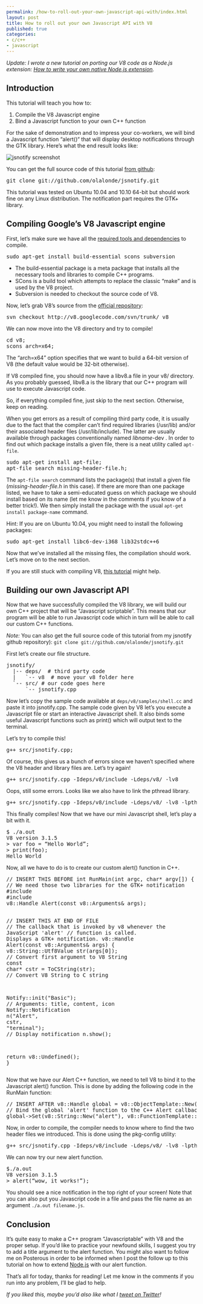 ```yaml
---
permalink: /how-to-roll-out-your-own-javascript-api-with/index.html
layout: post
title: How to roll out your own Javascript API with V8
published: true
categories:
- c/c++
- javascript
---
```

<p><em>Update: I wrote a new tutorial on porting our V8 code as a Node.js extension: <a href="http://syskall.com/how-to-write-your-own-native-nodejs-extension">How to write your own native Node.js extension</a>.</em></p>

<h2>Introduction</h2>

<p>This tutorial will teach you how to:</p>

<ol>
<li>Compile the V8 Javascript engine</li>
<li>Bind a Javascript function to your own C++ function</li>
</ol>


<p>For the sake of demonstration and to impress your co-workers, we will bind a Javascript function &ldquo;alert()“ that will display desktop notifications through the GTK library. Here’s what the end result looks like:</p>

<p><img src="http://posterous.com/getfile/files.posterous.com/olalonde/RiXGvyU85iXwA2KcuikQnfi8WMMVf5XfkloWrz9RtzFdiiZn3gGBAJejdnyJ/jsnotify.png" alt="jsnotify screenshot" /></p>

<p>You can get the full source code of this tutorial <a href="https://github.com/olalonde/jsnotify">from github</a>:</p>

<div class="CodeRay">
  <div class="code"><pre>git clone git://github.com/olalonde/jsnotify.git</pre></div>
</div>


<p>This tutorial was tested on Ubuntu 10.04 and 10.10 64-bit but should work fine on any Linux distribution. The notification part requires the GTK+ library.</p>

<h2>Compiling Google’s V8 Javascript engine</h2>

<p>First, let’s make sure we have all the <a href="http://code.google.com/apis/v8/build.html">required tools and dependencies</a> to compile.</p>

<div class="CodeRay">
  <div class="code"><pre>sudo apt-get install build-essential scons subversion</pre></div>
</div>


<ul>
<li>The build-essential package is a meta package that installs all the necessary tools and libraries to compile C++ programs.</li>
<li>SCons is a build tool which attempts to replace the classic “make” and is used by the V8 project.</li>
<li>Subversion is needed to checkout the source code of V8.</li>
</ul>


<p>Now, let’s grab V8’s source from the <a href="http://code.google.com/p/v8/wiki/Source?tm=4">official repository</a>:</p>

<div class="CodeRay">
  <div class="code"><pre>svn checkout http://v8.googlecode.com/svn/trunk/ v8</pre></div>
</div>


<p>We can now move into the V8 directory and try to compile!</p>

<div class="CodeRay">
  <div class="code"><pre>cd v8;
scons arch=x64;</pre></div>
</div>


<p>The “arch=x64” option specifies that we want to build a 64-bit version of V8 (the default value would be 32-bit otherwise).</p>

<p>If V8 compiled fine, you should now have a libv8.a file in your v8/ directory. As you probably guessed, libv8.a is the library that our C++ program will use to execute Javascript code.</p>

<p>So, if everything compiled fine, just skip to the next section. Otherwise, keep on reading.</p>

<p>When you get errors as a result of compiling third party code, it is usually due to the fact that the compiler can’t find required libraries (/usr/lib) and/or their associated header files (/usr/lib/include). The latter are usually available through packages conventionally named <em>libname</em>-dev . In order to find out which package installs a given file, there is a neat utility called <code>apt-file</code>.</p>

<div class="CodeRay">
  <div class="code"><pre>sudo apt-get install apt-file;
apt-file search missing-header-file.h;</pre></div>
</div>


<p>The <code>apt-file search</code> command lists the package(s) that install a given file (<em>missing-header-file.h</em> in this case). If there are more than one package listed, we have to take a semi-educated guess on which package we should install based on its name (let me know in the comments if you know of a better trick!). We then simply install the package with the usual <code>apt-get install package-name</code> command.</p>

<p>Hint: If you are on Ubuntu 10.04, you might need to install the following packages:</p>

<div class="CodeRay">
  <div class="code"><pre>sudo apt-get install libc6-dev-i368 lib32stdc++6</pre></div>
</div>


<p>Now that we’ve installed all the missing files, the compilation should work. Let&rsquo;s move on to the next section.</p>

<p>If you are still stuck with compiling V8, <a href="http://www.travisswicegood.com/2009/07/11/compiling-node-js-olibc6-dev-i368n-ubuntu-9-04/">this tutorial</a> might help.</p>

<h2>Building our own Javascript API</h2>

<p>Now that we have successfully compiled the V8 library, we will build our own C++ project that will be “Javascript scriptable”. This means that our program will be able to run Javascript code which in turn will be able to call our custom C++ functions.</p>

<p><em>Note:</em> You can also get the full source code of this tutorial from my <a>jsnotify github repository</a>): <code>git clone git://github.com/olalonde/jsnotify.git</code></p>

<p>First let’s create our file structure.</p>

<div class="CodeRay">
  <div class="code"><pre>jsnotify/
  |-- deps/  # third party code
  |   `-- v8  # move your v8 folder here
  `-- src/ # our code goes here
      `-- jsnotify.cpp</pre></div>
</div>


<p>Now let’s copy the sample code available at <code>deps/v8/samples/shell.cc</code> and paste it into jsnotify.cpp. The sample code given by V8 let’s you execute a Javascript file or start an interactive Javascript shell. It also binds some useful Javascript functions such as print() which will output text to the terminal.</p>

<p>Let’s try to compile this!</p>

<div class="CodeRay">
  <div class="code"><pre>g++ src/jsnotify.cpp;</pre></div>
</div>


<p>Of course, this gives us a bunch of errors since we haven’t specified where the V8 header and library files are. Let’s try again!</p>

<div class="CodeRay">
  <div class="code"><pre>g++ src/jsnotify.cpp -Ideps/v8/include -Ldeps/v8/ -lv8</pre></div>
</div>


<p>Oops, still some errors. Looks like we also have to link the pthread library.</p>

<div class="CodeRay">
  <div class="code"><pre>g++ src/jsnotify.cpp -Ideps/v8/include -Ldeps/v8/ -lv8 -lpthread</pre></div>
</div>


<p>This finally compiles! Now that we have our mini Javascript shell, let’s play a bit with it.</p>

<div class="CodeRay">
  <div class="code"><pre>$ ./a.out 
V8 version 3.1.5
&gt; var foo = “Hello World”;
&gt; print(foo);
Hello World</pre></div>
</div>


<p>Now, all we have to do is to create our custom alert() function in C++.</p>

<div class="CodeRay">
  <div class="code"><pre><span class="comment">// INSERT THIS BEFORE int RunMain(int argc, char* argv[]) {</span>
<span class="comment">// We need those two libraries for the GTK+ notification </span>
<span class="preprocessor">#include</span> 
<span class="preprocessor">#include</span> 
v8::Handle Alert(<span class="directive">const</span> v8::Arguments&amp; args);

<span class="comment">// INSERT THIS AT END OF FILE   </span>
<span class="comment">// The callback that is invoked by v8 whenever the JavaScript 'alert'</span>
<span class="comment">// function is called.  Displays a GTK+ notification.</span>
v8::Handle Alert(<span class="directive">const</span> v8::Arguments&amp; args) {
  v8::String::Utf8Value str(args[<span class="integer">0</span>]); <span class="comment">// Convert first argument to V8 String</span>
  <span class="directive">const</span> <span class="predefined-type">char</span>* cstr = ToCString(str); <span class="comment">// Convert V8 String to C string</span>

  Notify::init(<span class="string"><span class="delimiter">&quot;</span><span class="content">Basic</span><span class="delimiter">&quot;</span></span>);
  <span class="comment">// Arguments: title, content, icon</span>
  Notify::Notification n(<span class="string"><span class="delimiter">&quot;</span><span class="content">Alert</span><span class="delimiter">&quot;</span></span>, cstr, <span class="string"><span class="delimiter">&quot;</span><span class="content">terminal</span><span class="delimiter">&quot;</span></span>);
  <span class="comment">// Display notification</span>
  n.show();

  <span class="keyword">return</span> v8::Undefined();
}</pre></div>
</div>


<p>Now that we have our Alert C++ function, we need to tell V8 to bind it to the Javascript alert() function. This is done by adding the following code in the RunMain function:</p>

<div class="CodeRay">
  <div class="code"><pre><span class="comment">// INSERT AFTER v8::Handle global = v8::ObjectTemplate::New();</span>
<span class="comment">// Bind the global 'alert' function to the C++ Alert callback.</span>
global-&gt;Set(v8::String::New(<span class="string"><span class="delimiter">&quot;</span><span class="content">alert</span><span class="delimiter">&quot;</span></span>), v8::FunctionTemplate::New(Alert));</pre></div>
</div>


<p>Now, in order to compile, the compiler needs to know where to find the two header files we introduced. This is done using the pkg-config utility:</p>

<div class="CodeRay">
  <div class="code"><pre>g++ src/jsnotify.cpp -Ideps/v8/include -Ldeps/v8/ -lv8 -lpthread pkg-config --cflags --libs gtkmm-2.4 libnotifymm-1.0</pre></div>
</div>


<p>We can now try our new alert function.</p>

<div class="CodeRay">
  <div class="code"><pre>$./a.out 
V8 version 3.1.5
&gt; alert(“wow, it works!”);</pre></div>
</div>


<p>You should see a nice notification in the top right of your screen! Note that you can also put you Javascript code in a file and pass the file name as an argument <code>./a.out filename.js</code>.</p>

<h2>Conclusion</h2>

<p>It&rsquo;s quite easy to make a C++ program &ldquo;Javascriptable&rdquo; with V8 and the proper setup. If you&rsquo;d like to practice your newfound skills, I suggest you try to add a title argument to the alert function. You might also want to follow me on Posterous in order to be informed when I post the follow up to this tutorial on how to extend <a href="http://nodejs.org/">Node.js</a> with our alert function.</p>

<p>That’s all for today, thanks for reading! Let me know in the comments if you run into any problem, I’ll be glad to help.</p>

<p><em>If you liked this, maybe you&rsquo;d also like what I <a href="http://twitter.com/o_lalonde">tweet on Twitter</a>!</em></p>
